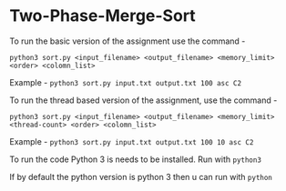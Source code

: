 # Two-Phase-Merge-Sort

To run the basic version of the assignment use the command - 

`python3 sort.py <input_filename> <output_filename> <memory_limit> <order> <colomn_list>`

Example - `python3 sort.py input.txt output.txt 100 asc C2`

To run the thread based version of the assignment, use the command - 

`python3 sort.py <input_filename> <output_filename> <memory_limit> <thread-count> <order> <colomn_list>`

Example - `python3 sort.py input.txt output.txt 100 10 asc C2`

To run the code Python 3 is needs to be installed. Run with `python3`

If by default the python version is python 3 then u can run with `python`
